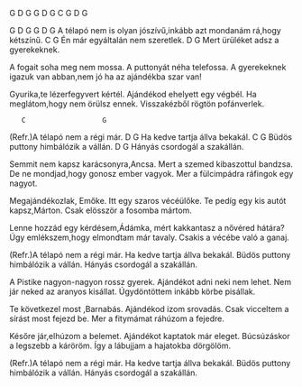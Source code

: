 G D G G D G C G D G

G        D            G       G             D             G
A télapó nem is olyan jószívű,inkább azt mondanám rá,hogy kétszínű.
C                     G
Én már egyáltalán nem szeretlek.
     D                    G
Mert ürüléket adsz a gyerekeknek.

A fogait soha meg nem mossa.
A puttonyát néha telefossa.
A gyerekeknek igazuk van abban,nem jó ha az ajándékba szar van!

Gyurika,te lézerfegyvert kértél.
Ajándékod ehelyett egy végbél.
Ha meglátom,hogy nem örülsz ennek.
Visszakézből rögtön pofánverlek.

       C                   G
(Refr.)A télapó nem a régi már.
D                         G
Ha kedve tartja állva bekakál.
C                        G
Büdös puttony himbálózik a vállán.
D                        G
Hányás csordogál a szakállán.

Semmit nem kapsz karácsonyra,Ancsa.
Mert a szemed kibaszottul bandzsa.
De ne mondjad,hogy gonosz ember vagyok.
Mer a fülcimpádra ráfingok egy nagyot.


Megajándékozlak, Emőke.
Itt egy szaros vécéülőke.
Te pedíg egy kis autót kapsz,Márton.
Csak elösször a fosomba mártom.

Lenne hozzád egy kérdésem,Ádámka,
mért kakkantasz a nővéred hátára?
Úgy emlékszem,hogy elmondtam már tavaly.
Csakis a vécébe való a ganaj.

(Refr.)A télapó nem a régi már.
Ha kedve tartja állva bekakál.
Büdös puttony himbálózik a vállán.
Hányás csordogál a szakállán.

A Pistike nagyon-nagyon rossz gyerek.
Ajándékot adni neki nem lehet.
Nem jár neked az aranyos kisállat.
Úgydöntöttem inkább körbe pisállak.

Te következel most ,Barnabás.
Ajándékod izom srovadás.
Csak vicceltem a sírást most fejezd be.
Mer a fitymámat ráhúzom a fejedre.

Későre jár,elhúzom a belemet.
Ajándékot kaptatok már eleget.
Búcsúzáskor a legszebb a káröröm.
Így a lábujjam a hajatokba dörgölöm.

(Refr.)A télapó nem a régi már.
Ha kedve tartja állva bekakál.
Büdös puttony himbálózik a vállán.
Hányás csordogál a szakállán.
